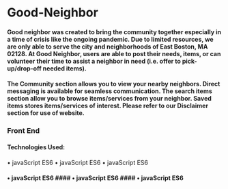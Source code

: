 # Good-Neighbor
#### Good neighbor was created to bring the community together especially in a time of crisis like the ongoing pandemic. Due to limited resources, we are only able to serve the city and neighborhoods of East Boston, MA 02128. At Good Neighbor, users are able to post their needs, items, or can volunteer their time to assist a neighbor in need (i.e. offer to pick-up/drop-off needed items). 
#### The Community section allows you to view your nearby neighbors. Direct messaging is available for seamless communication. The search items section allow you to browse items/services from your neighbor. Saved items stores items/services of interest. Please refer to our Disclaimer section for use of website.  
### Front End
#### Technologies Used: 
• javaScript ES6  • javaScript ES6 • javaScript ES6 
#### • javaScript ES6 #### • javaScript ES6 #### • javaScript ES6

